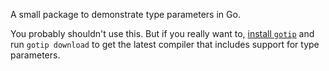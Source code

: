 A small package to demonstrate type parameters in Go.

You probably shouldn't use this. But if you really want to, [install
`gotip`](https://pkg.go.dev/golang.org/dl/gotip) and run `gotip download` to get
the latest compiler that includes support for type parameters.
